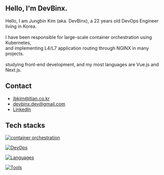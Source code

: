 ## Hello, I'm DevBinx.

<div>
  Hello, I am Jungbin Kim (aka. DevBinx), a 22 years old DevOps Engineer living in Korea. <br>
	<br>
	I have been responsible for large-scale container orchestration using Kubernetes,<br>
	and implementing L4/L7 application routing through NGINX in many projects.<br>
	<br>
	studying front-end development, and my most languages are Vue.js and Next.js.<br>
</div>

## Contact
- jbkim@itian.co.kr
- devbinx.dev@gmail.com
- [LinkedIn](https://www.linkedin.com/in/dev0pskim/)

## Tech stacks
[![container orchestration](https://skillicons.dev/icons?i=aws,gcp,linux,kubernetes,docker,nginx)](https://skillicons.dev)

[![DevOps](https://skillicons.dev/icons?i=git,github,gitlab,jenkins)](https://skillicons.dev)

[![Languages](https://skillicons.dev/icons?i=java,python,vue,next,jquery,nodejs,html,css,js)](https://skillicons.dev)

[![Tools](https://skillicons.dev/icons?i=bash,powershell,vscode,prometheus,grafana,figma,notion,postman,slack)](https://skillicons.dev)
